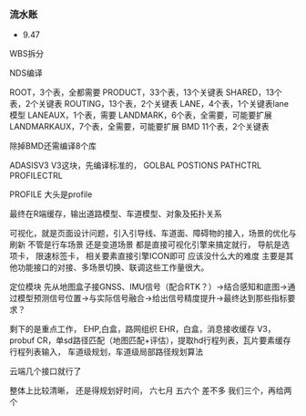 ### 流水账
- 9.47

WBS拆分

NDS编译

ROOT，3个表，全都需要
PRODUCT，33个表，13个关键表
SHARED，13个表，2个关键表
ROUTING，13个表，2个关键表
LANE，4个表，1个关键表lane模型
LANEAUX，1个表，需要
LANDMARK，6个表，全需要，可能要扩展
LANDMARKAUX，7个表，全需要，可能要扩展
BMD 11个表，2个关键表

除掉BMD还需编译8个库

ADASISV3
V3这块，先编译标准的，
GOLBAL
POSTIONS
PATHCTRL
PROFILECTRL

PROFILE
大头是profile

最终在R端缓存，输出道路模型、车道模型、对象及拓扑关系

可视化，就是页面设计问题，引入引导线、车道面、障碍物的接入，场景的优化与刷新
不管是行车场景
还是变道场景
都是直接可视化引擎来搞定就行，
导航是选项卡，
限速标签卡，
相关要素直接引擎ICON即可
应该没什么大的难度
主要是其他功能接口的对接、多场景切换、联调这些工作量很大。

定位模块
先从地图盒子接GNSS、IMU信号（配合RTK？）→结合感知和底图→通过模型预测信号位置→与实际信号融合→给出信号精度提升→最终达到那些指标要求？

剩下的是重点工作，
EHP,白盒，路网组织
EHR，白盒，消息接收缓存
V3，probuf
CR，单sd路径匹配（地图匹配+评估），提取hd行程列表，瓦片要素缓存
行程列表输入，
车道级规划，车道级局部路径规划算法

云端几个接口就行了

整体上比较清晰，
还是得规划好时间，
六七月
五六个
差不多
我们三个，再给两个







